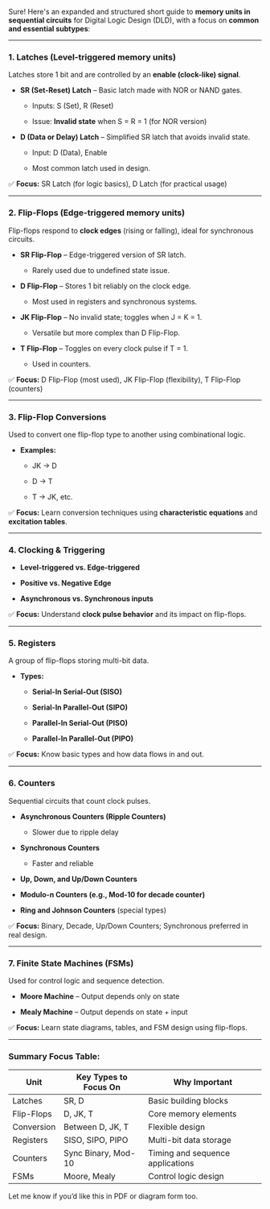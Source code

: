 Sure! Here's an expanded and structured short guide to **memory units in sequential circuits** for Digital Logic Design (DLD), with a focus on **common and essential subtypes**:

---

### **1. Latches** (Level-triggered memory units)

Latches store 1 bit and are controlled by an **enable (clock-like) signal**.

- **SR (Set-Reset) Latch** – Basic latch made with NOR or NAND gates.
    
    - Inputs: S (Set), R (Reset)
        
    - Issue: **Invalid state** when S = R = 1 (for NOR version)
        
- **D (Data or Delay) Latch** – Simplified SR latch that avoids invalid state.
    
    - Input: D (Data), Enable
        
    - Most common latch used in design.
        

✅ **Focus:** SR Latch (for logic basics), D Latch (for practical usage)

---

### **2. Flip-Flops** (Edge-triggered memory units)

Flip-flops respond to **clock edges** (rising or falling), ideal for synchronous circuits.

- **SR Flip-Flop** – Edge-triggered version of SR latch.
    
    - Rarely used due to undefined state issue.
        
- **D Flip-Flop** – Stores 1 bit reliably on the clock edge.
    
    - Most used in registers and synchronous systems.
        
- **JK Flip-Flop** – No invalid state; toggles when J = K = 1.
    
    - Versatile but more complex than D Flip-Flop.
        
- **T Flip-Flop** – Toggles on every clock pulse if T = 1.
    
    - Used in counters.
        

✅ **Focus:** D Flip-Flop (most used), JK Flip-Flop (flexibility), T Flip-Flop (counters)

---

### **3. Flip-Flop Conversions**

Used to convert one flip-flop type to another using combinational logic.

- **Examples:**
    
    - JK → D
        
    - D → T
        
    - T → JK, etc.
        

✅ **Focus:** Learn conversion techniques using **characteristic equations** and **excitation tables**.

---

### **4. Clocking & Triggering**

- **Level-triggered vs. Edge-triggered**
    
- **Positive vs. Negative Edge**
    
- **Asynchronous vs. Synchronous inputs**
    

✅ **Focus:** Understand **clock pulse behavior** and its impact on flip-flops.

---

### **5. Registers**

A group of flip-flops storing multi-bit data.

- **Types:**
    
    - **Serial-In Serial-Out (SISO)**
        
    - **Serial-In Parallel-Out (SIPO)**
        
    - **Parallel-In Serial-Out (PISO)**
        
    - **Parallel-In Parallel-Out (PIPO)**
        

✅ **Focus:** Know basic types and how data flows in and out.

---

### **6. Counters**

Sequential circuits that count clock pulses.

- **Asynchronous Counters (Ripple Counters)**
    
    - Slower due to ripple delay
        
- **Synchronous Counters**
    
    - Faster and reliable
        
- **Up, Down, and Up/Down Counters**
    
- **Modulo-n Counters (e.g., Mod-10 for decade counter)**
    
- **Ring and Johnson Counters** (special types)
    

✅ **Focus:** Binary, Decade, Up/Down Counters; Synchronous preferred in real design.

---

### **7. Finite State Machines (FSMs)**

Used for control logic and sequence detection.

- **Moore Machine** – Output depends only on state
    
- **Mealy Machine** – Output depends on state + input
    

✅ **Focus:** Learn state diagrams, tables, and FSM design using flip-flops.

---

### Summary Focus Table:

|Unit|Key Types to Focus On|Why Important|
|---|---|---|
|Latches|SR, D|Basic building blocks|
|Flip-Flops|D, JK, T|Core memory elements|
|Conversion|Between D, JK, T|Flexible design|
|Registers|SISO, SIPO, PIPO|Multi-bit data storage|
|Counters|Sync Binary, Mod-10|Timing and sequence applications|
|FSMs|Moore, Mealy|Control logic design|

Let me know if you’d like this in PDF or diagram form too.